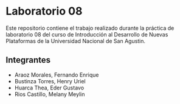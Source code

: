 # Laboratorio 08

Este repositorio contiene el trabajo realizado durante la práctica de
laboratorio 08 del curso de Introducción al Desarrollo de Nuevas Plataformas
de la Universidad Nacional de San Agustin.

## Integrantes

- Araoz Morales, Fernando Enrique
- Bustinza Torres, Henry Uriel
- Huarca Thea, Eder Gustavo
- Rios Castillo, Melany Meylin

